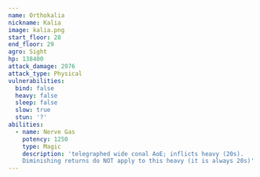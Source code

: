 ```yaml
---
name: Orthokalia
nickname: Kalia
image: kalia.png
start_floor: 28
end_floor: 29
agro: Sight
hp: 138400
attack_damage: 2976
attack_type: Physical
vulnerabilities:
  bind: false
  heavy: false
  sleep: false
  slow: true
  stun: '?'
abilities:
  - name: Nerve Gas
    potency: 1250
    type: Magic
    description: 'telegraphed wide conal AoE; inflicts heavy (20s).
    Diminishing returns do NOT apply to this heavy (it is always 20s)'
---
```

